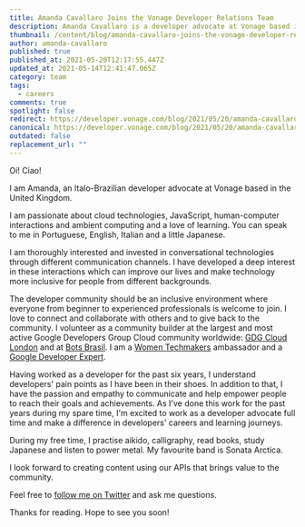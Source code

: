 ```yaml
---
title: Amanda Cavallaro Joins the Vonage Developer Relations Team
description: Amanda Cavallaro is a developer advocate at Vonage based in London, UK.
thumbnail: /content/blog/amanda-cavallaro-joins-the-vonage-developer-relations-team/amanda-cavallaro.png
author: amanda-cavallaro
published: true
published_at: 2021-05-20T12:17:55.447Z
updated_at: 2021-05-14T12:41:47.065Z
category: team
tags:
  - careers
comments: true
spotlight: false
redirect: https://developer.vonage.com/blog/2021/05/20/amanda-cavallaro-joins-the-vonage-developer-relations-team
canonical: https://developer.vonage.com/blog/2021/05/20/amanda-cavallaro-joins-the-vonage-developer-relations-team
outdated: false
replacement_url: ""
---
```

Oi! Ciao! 

I am Amanda, an Italo-Brazilian developer advocate at Vonage based in the United Kingdom. 

I am passionate about cloud technologies, JavaScript, human-computer interactions and ambient computing and a love of learning. You can speak to me in Portuguese, English, Italian and a little Japanese.

I am thoroughly interested and invested in conversational technologies through different communication channels. I have developed a deep interest in these interactions which can improve our lives and make technology more inclusive for people from different backgrounds.

The developer community should be an inclusive environment where everyone from beginner to experienced professionals is welcome to join. I love to connect and collaborate with others and to give back to the community. I volunteer as a community builder at the largest and most active Google Developers Group Cloud community worldwide: [GDG Cloud London](https://www.meetup.com/gdgcloud/) and at [Bots Brasil](https://medium.com/botsbrasil). I am a [Women Techmakers](https://www.womentechmakers.com/) ambassador and a [Google Developer Expert](https://developers.google.com/community/experts).

Having worked as a developer for the past six years, I understand developers' pain points as I have been in their shoes. In addition to that, I have the passion and empathy to communicate and help empower people to reach their goals and achievements. As I've done this work for the past years during my spare time, I'm excited to work as a developer advocate full time and make a difference in developers' careers and learning journeys. 

During my free time, I practise aikido, calligraphy, read books, study Japanese and listen to power metal. My favourite band is Sonata Arctica. 

I look forward to creating content using our APIs that brings value to the community. 

Feel free to [follow me on Twitter](https://twitter.com/amdcavallaro) and ask me questions.

Thanks for reading. Hope to see you soon!